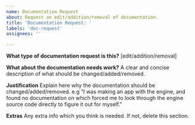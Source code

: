```yaml
---
name: Documentation Request
about: Request an edit/addition/removal of documentation.
title: 'Documentation Request: '
labels: 'doc-request'
assignees: ''

---
```


**What type of documentation request is this?**
[edit/addition/removal]

**What about the documentation needs work?**
A clear and concise description of what should be changed/added/removed.

**Justification**
Explain here why the documentation should be changed/added/removed. e.g "I was making an app with the engine, and found no documentation on <insert important feature here> which forced me to look through the engine source code directly to figure it out for myself."

**Extras**
Any extra info which you think is needed. If not, delete this section.